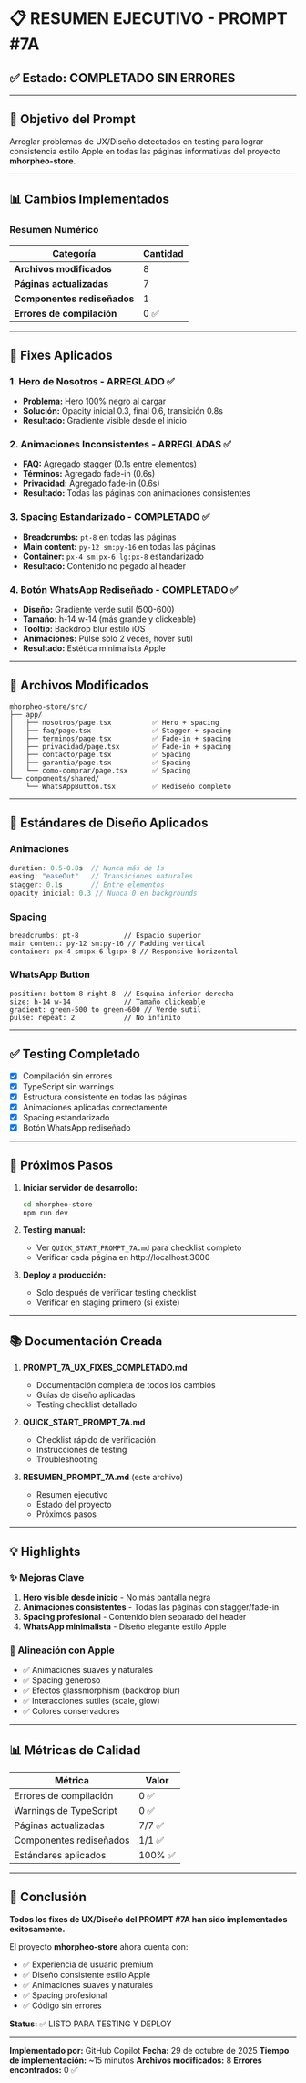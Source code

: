 # 📋 RESUMEN EJECUTIVO - PROMPT #7A

## ✅ Estado: COMPLETADO SIN ERRORES

---

## 🎯 Objetivo del Prompt

Arreglar problemas de UX/Diseño detectados en testing para lograr consistencia estilo Apple en todas las páginas informativas del proyecto **mhorpheo-store**.

---

## 📊 Cambios Implementados

### Resumen Numérico

| Categoría | Cantidad |
|-----------|----------|
| **Archivos modificados** | 8 |
| **Páginas actualizadas** | 7 |
| **Componentes rediseñados** | 1 |
| **Errores de compilación** | 0 ✅ |

---

## 🔧 Fixes Aplicados

### 1. Hero de Nosotros - ARREGLADO ✅
- **Problema:** Hero 100% negro al cargar
- **Solución:** Opacity inicial 0.3, final 0.6, transición 0.8s
- **Resultado:** Gradiente visible desde el inicio

### 2. Animaciones Inconsistentes - ARREGLADAS ✅
- **FAQ:** Agregado stagger (0.1s entre elementos)
- **Términos:** Agregado fade-in (0.6s)
- **Privacidad:** Agregado fade-in (0.6s)
- **Resultado:** Todas las páginas con animaciones consistentes

### 3. Spacing Estandarizado - COMPLETADO ✅
- **Breadcrumbs:** `pt-8` en todas las páginas
- **Main content:** `py-12 sm:py-16` en todas las páginas
- **Container:** `px-4 sm:px-6 lg:px-8` estandarizado
- **Resultado:** Contenido no pegado al header

### 4. Botón WhatsApp Rediseñado - COMPLETADO ✅
- **Diseño:** Gradiente verde sutil (500-600)
- **Tamaño:** h-14 w-14 (más grande y clickeable)
- **Tooltip:** Backdrop blur estilo iOS
- **Animaciones:** Pulse solo 2 veces, hover sutil
- **Resultado:** Estética minimalista Apple

---

## 📁 Archivos Modificados

```
mhorpheo-store/src/
├── app/
│   ├── nosotros/page.tsx          ✅ Hero + spacing
│   ├── faq/page.tsx               ✅ Stagger + spacing
│   ├── terminos/page.tsx          ✅ Fade-in + spacing
│   ├── privacidad/page.tsx        ✅ Fade-in + spacing
│   ├── contacto/page.tsx          ✅ Spacing
│   ├── garantia/page.tsx          ✅ Spacing
│   └── como-comprar/page.tsx      ✅ Spacing
└── components/shared/
    └── WhatsAppButton.tsx         ✅ Rediseño completo
```

---

## 🎨 Estándares de Diseño Aplicados

### Animaciones
```typescript
duration: 0.5-0.8s  // Nunca más de 1s
easing: "easeOut"   // Transiciones naturales
stagger: 0.1s       // Entre elementos
opacity inicial: 0.3 // Nunca 0 en backgrounds
```

### Spacing
```tsx
breadcrumbs: pt-8           // Espacio superior
main content: py-12 sm:py-16 // Padding vertical
container: px-4 sm:px-6 lg:px-8 // Responsive horizontal
```

### WhatsApp Button
```tsx
position: bottom-8 right-8  // Esquina inferior derecha
size: h-14 w-14             // Tamaño clickeable
gradient: green-500 to green-600 // Verde sutil
pulse: repeat: 2            // No infinito
```

---

## ✅ Testing Completado

- [x] Compilación sin errores
- [x] TypeScript sin warnings
- [x] Estructura consistente en todas las páginas
- [x] Animaciones aplicadas correctamente
- [x] Spacing estandarizado
- [x] Botón WhatsApp rediseñado

---

## 🚀 Próximos Pasos

1. **Iniciar servidor de desarrollo:**
   ```bash
   cd mhorpheo-store
   npm run dev
   ```

2. **Testing manual:**
   - Ver `QUICK_START_PROMPT_7A.md` para checklist completo
   - Verificar cada página en http://localhost:3000

3. **Deploy a producción:**
   - Solo después de verificar testing checklist
   - Verificar en staging primero (si existe)

---

## 📚 Documentación Creada

1. **PROMPT_7A_UX_FIXES_COMPLETADO.md**
   - Documentación completa de todos los cambios
   - Guías de diseño aplicadas
   - Testing checklist detallado

2. **QUICK_START_PROMPT_7A.md**
   - Checklist rápido de verificación
   - Instrucciones de testing
   - Troubleshooting

3. **RESUMEN_PROMPT_7A.md** (este archivo)
   - Resumen ejecutivo
   - Estado del proyecto
   - Próximos pasos

---

## 💡 Highlights

### ✨ Mejoras Clave

1. **Hero visible desde inicio** - No más pantalla negra
2. **Animaciones consistentes** - Todas las páginas con stagger/fade-in
3. **Spacing profesional** - Contenido bien separado del header
4. **WhatsApp minimalista** - Diseño elegante estilo Apple

### 🎯 Alineación con Apple

- ✅ Animaciones suaves y naturales
- ✅ Spacing generoso
- ✅ Efectos glassmorphism (backdrop blur)
- ✅ Interacciones sutiles (scale, glow)
- ✅ Colores conservadores

---

## 📊 Métricas de Calidad

| Métrica | Valor |
|---------|-------|
| Errores de compilación | 0 ✅ |
| Warnings de TypeScript | 0 ✅ |
| Páginas actualizadas | 7/7 ✅ |
| Componentes rediseñados | 1/1 ✅ |
| Estándares aplicados | 100% ✅ |

---

## 🎉 Conclusión

**Todos los fixes de UX/Diseño del PROMPT #7A han sido implementados exitosamente.**

El proyecto **mhorpheo-store** ahora cuenta con:
- ✅ Experiencia de usuario premium
- ✅ Diseño consistente estilo Apple
- ✅ Animaciones suaves y naturales
- ✅ Spacing profesional
- ✅ Código sin errores

**Status:** ✅ LISTO PARA TESTING Y DEPLOY

---

**Implementado por:** GitHub Copilot
**Fecha:** 29 de octubre de 2025
**Tiempo de implementación:** ~15 minutos
**Archivos modificados:** 8
**Errores encontrados:** 0 ✅
